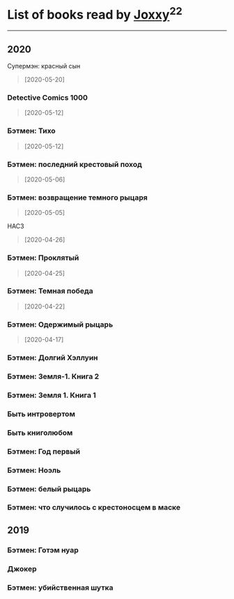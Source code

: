 # List of books read by [Joxxy](https://plus.google.com/u/0/109128632962928278575/)<sup>22</sup>
---

## 2020

Супермэн: красный сын
> [2020-05-20] 


### Detective Comics 1000
> [2020-05-12] 


### Бэтмен: Тихо
> [2020-05-12] 


### Бэтмен: последний крестовый поход
> [2020-05-06] 


### Бэтмен: возвращение темного рыцаря
> [2020-05-05] 


НАС3
> [2020-04-26] 


### Бэтмен: Проклятый
> [2020-04-25] 


### Бэтмен: Темная победа
> [2020-04-22] 


### Бэтмен: Одержимый рыцарь
> [2020-04-17] 




### Бэтмен: Долгий Хэллуин


### Бэтмен: Земля-1. Книга 2


### Бэтмен: Земля 1. Книга 1


### Быть интровертом


### Быть книголюбом


### Бэтмен: Год первый


### Бэтмен: Ноэль


### Бэтмен: белый рыцарь


### Бэтмен: что случилось с крестоносцем в маске



## 2019

### Бэтмен: Готэм нуар


### Джокер


### Бэтмен: убийственная шутка



